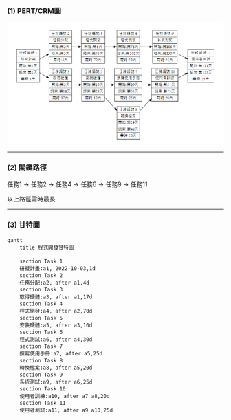 
### (1) PERT/CRM圖
![pert](pert.PNG "pert")

---

### (2) 關鍵路徑

任務1 -> 任務2 -> 任務4 -> 任務6 -> 任務9 -> 任務11

以上路徑需時最長

---

### (3) 甘特圖

```mermaid
gantt
    title 程式開發甘特圖
    
    section Task 1
    研擬計畫:a1, 2022-10-03,1d
    section Task 2
    任務分配:a2, after a1,4d
    section Task 3
    取得硬體:a3, after a1,17d
    section Task 4
    程式開發:a4, after a2,70d
    section Task 5
    安裝硬體:a5, after a3,10d
    section Task 6
    程式測試:a6, after a4,30d
    section Task 7
    撰寫使用手冊:a7, after a5,25d
    section Task 8
    轉換檔案:a8, after a5,20d
    section Task 9
    系統測試:a9, after a6,25d
    section Task 10
    使用者訓練:a10, after a7 a8,20d
    section Task 11
    使用者測試:a11, after a9 a10,25d
```





